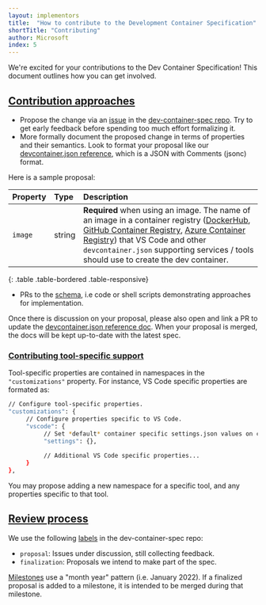 ```yaml
---
layout: implementors
title:  "How to contribute to the Development Container Specification"
shortTitle: "Contributing"
author: Microsoft
index: 5
---
```


We're excited for your contributions to the Dev Container Specification! This document outlines how you can get involved. 

## <a href="#contribution-approaches" name="contribution-approaches" class="anchor"> Contribution approaches </a>

- Propose the change via an [issue](https://github.com/microsoft/dev-container-spec/issues) in the [dev-container-spec repo](https://github.com/microsoft/dev-container-spec). Try to get early feedback before spending too much effort formalizing it.
- More formally document the proposed change in terms of properties and their semantics. Look to format your proposal like our [devcontainer.json reference](../json_reference), which is a JSON with Comments (jsonc) format.

Here is a sample proposal:

| Property | Type  | Description |
|:------------------|:------------|:------------|
| `image`    | string      | **Required** when using an image. The name of an image in a container registry ([DockerHub](https://hub.docker.com), [GitHub Container Registry](https://docs.github.com/packages/guides/about-github-container-registry), [Azure Container Registry](https://azure.microsoft.com/services/container-registry/)) that VS Code and other `devcontainer.json` supporting services / tools should use to create the dev container. |
{: .table .table-bordered .table-responsive}

- PRs to the [schema](https://github.com/microsoft/vscode/blob/main/extensions/configuration-editing/schemas/devContainer.schema.src.json), i.e code or shell scripts demonstrating approaches for implementation.

Once there is discussion on your proposal, please also open and link a PR to update the [devcontainer.json reference doc](https://aka.ms/devcontainer.json). When your proposal is merged, the docs will be kept up-to-date with the latest spec.

### <a href="#tool-specific-support" name="tool-specific-support" class="anchor"> Contributing tool-specific support </a>

Tool-specific properties are contained in namespaces in the `"customizations"` property. For instance, VS Code specific properties are formated as:

```bash
// Configure tool-specific properties.
"customizations": {
     // Configure properties specific to VS Code.
     "vscode": {
          // Set *default* container specific settings.json values on container create.
          "settings": {},
			
          // Additional VS Code specific properties...
     }
},
```

You may propose adding a new namespace for a specific tool, and any properties specific to that tool.

## <a href="#review-process" name="review-process" class="anchor"> Review process </a>

We use the following [labels](https://github.com/microsoft/dev-container-spec/labels) in the dev-container-spec repo:

- `proposal`: Issues under discussion, still collecting feedback.
- `finalization`: Proposals we intend to make part of the spec.

[Milestones](https://github.com/microsoft/dev-container-spec/milestones) use a "month year" pattern (i.e. January 2022). If a finalized proposal is added to a milestone, it is intended to be merged during that milestone.